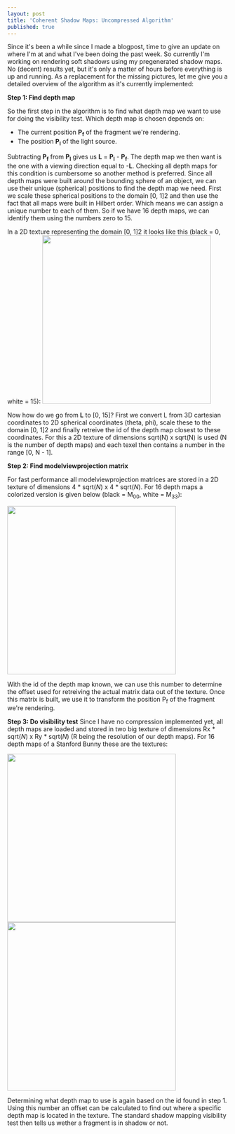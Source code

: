 ```yaml
---
layout: post
title: 'Coherent Shadow Maps: Uncompressed Algorithm'
published: true
---
```


Since it's been a while since I made a blogpost, time to give an update on where I'm at and what I've been doing the past week. So currently I'm working on rendering soft shadows using my pregenerated shadow maps. No (decent) results yet, but it's only a matter of hours before everything is up and running. As a replacement for the missing pictures, let me give you a detailed overview of the algorithm as it's currently implemented:

<strong>Step 1: Find depth map</strong>

So the first step in the algorithm is to find what depth map we want to use for doing the visibility test. Which depth map is chosen depends on:
- The current position <strong>P<sub>f</sub></strong> of the fragment we're rendering.
- The position <strong>P<sub>l</sub></strong> of the light source.

Subtracting <strong>P<sub>f</sub></strong> from <strong>P<sub>l</sub></strong> gives us <strong>L</strong> = <strong>P<sub>l</sub></strong> - <strong>P<sub>f</sub></strong>. The depth map we then want is the one with a viewing direction equal to <strong>-L</strong>. Checking all depth maps for this condition is cumbersome so another method is preferred. Since all depth maps were built around the bounding sphere of an object, we can use their unique (spherical) positions to find the depth map we need. First we scale these spherical positions to the domain [0, 1]2 and then use the fact that all maps were built in Hilbert order. Which means we can assign a unique number to each of them. So if we have 16 depth maps, we can identify them using the numbers zero to 15.

In a 2D texture representing the domain [0, 1]2 it looks like this (black = 0, white = 15):
<img src="http://www.xaviert.be/uploads/2010/11/Texture1.png" alt="" title="Texture1" width="384" height="384" class="aligncenter size-full wp-image-204" />

Now how do we go from <strong>L</strong> to [0, 15]? First we convert L from 3D cartesian coordinates to 2D spherical coordinates (theta, phi), scale these to the domain [0, 1]2 and finally retreive the id of the depth map closest to these coordinates. For this a 2D texture of dimensions sqrt(N) x sqrt(N) is used (N is the number of depth maps) and each texel then contains a number in the range [0, N - 1].

<strong>Step 2: Find modelviewprojection matrix</strong>

For fast performance all modelviewprojection matrices are stored in a 2D texture of dimensions 4 * sqrt(<em>N</em>) x 4 * sqrt(<em>N</em>). For 16 depth maps a colorized version is given below (black = M<sub>00</sub>, white = M<sub>33</sub>):

<img src="http://www.xaviert.be/uploads/2010/11/Texture2.png" alt="" title="Texture2" width="384" height="384" class="aligncenter size-full wp-image-203" />

With the id of the depth map known, we can use this number to determine the offset used for retreiving the actual matrix data out of the texture. Once this matrix is built, we use it to transform the position P<sub>f</sub> of the fragment we're rendering.

<strong>Step 3: Do visibility test</strong>
Since I have no compression implemented yet, all depth maps are loaded and stored in two big texture of dimensions Rx * sqrt(<em>N</em>) x Ry * sqrt(<em>N</em>) (R being the resolution of our depth maps). For 16 depth maps of a Stanford Bunny these are the textures:

<img src="http://www.xaviert.be/uploads/2010/11/Texture3.png" alt="" title="Texture3" width="384" height="384" class="aligncenter size-full wp-image-202" />
<img src="http://www.xaviert.be/uploads/2010/11/Texture4.png" alt="" title="Texture4" width="384" height="384" class="aligncenter size-full wp-image-201" />

Determining what depth map to use is again based on the id found in step 1. Using this number an offset can be calculated to find out where a specific depth map is located in the texture. The standard shadow mapping visibility test then tells us wether a fragment is in shadow or not.